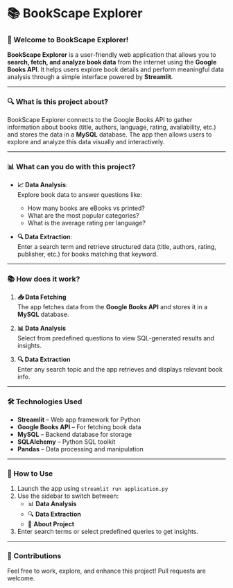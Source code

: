 # 📚 BookScape Explorer

### 👋 Welcome to BookScape Explorer!

**BookScape Explorer** is a user-friendly web application that allows you to **search, fetch, and analyze book data** from the internet using the **Google Books API**. It helps users explore book details and perform meaningful data analysis through a simple interface powered by **Streamlit**.

---

### 🔍 What is this project about?

BookScape Explorer connects to the Google Books API to gather information about books (title, authors, language, rating, availability, etc.) and stores the data in a **MySQL** database. The app then allows users to explore and analyze this data visually and interactively.

---

### 📊 What can you do with this project?

- **📈 Data Analysis**:  
  Explore book data to answer questions like:
  - How many books are eBooks vs printed?
  - What are the most popular categories?
  - What is the average rating per language?

- **🔍 Data Extraction**:  
  Enter a search term and retrieve structured data (title, authors, rating, publisher, etc.) for books matching that keyword.

---

### 📚 How does it work?

1. **📥 Data Fetching**  
   The app fetches data from the **Google Books API** and stores it in a **MySQL** database.

2. **📊 Data Analysis**  
   Select from predefined questions to view SQL-generated results and insights.

3. **🔍 Data Extraction**  
   Enter any search topic and the app retrieves and displays relevant book info.

---

### 🛠️ Technologies Used

- **Streamlit** – Web app framework for Python  
- **Google Books API** – For fetching book data  
- **MySQL** – Backend database for storage  
- **SQLAlchemy** – Python SQL toolkit  
- **Pandas** – Data processing and manipulation

---

### 🚀 How to Use

1. Launch the app using `streamlit run application.py`
2. Use the sidebar to switch between:
   - 📊 **Data Analysis**
   - 🔍 **Data Extraction**
   - 📘 **About Project**
3. Enter search terms or select predefined queries to get insights.

---

### 🙌 Contributions

Feel free to work, explore, and enhance this project! Pull requests are welcome.
